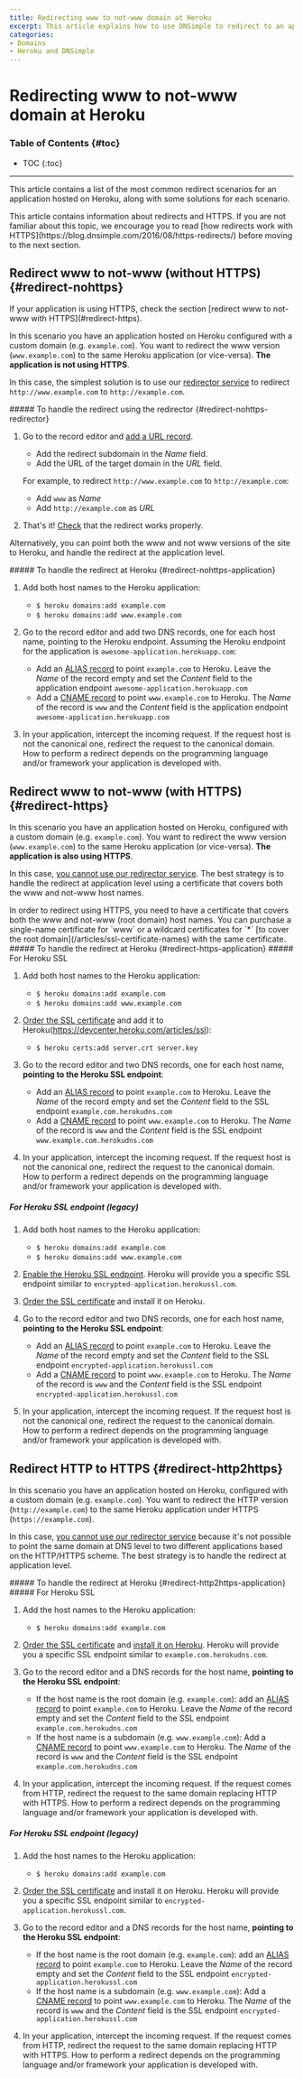 ```yaml
---
title: Redirecting www to not-www domain at Heroku
excerpt: This article explains how to use DNSimple to redirect to an app hosted on Heroku with/without HTTPS.
categories:
- Domains
- Heroku and DNSimple
---
```


# Redirecting www to not-www domain at Heroku

### Table of Contents {#toc}

* TOC
{:toc}

---

This article contains a list of the most common redirect scenarios for an application hosted on Heroku, along with some solutions for each scenario.

<note>
This article contains information about redirects and HTTPS. If you are not familiar about this topic, we encourage you to read [how redirects work with HTTPS](https://blog.dnsimple.com/2016/08/https-redirects/) before moving to the next section.
</note>


## Redirect www to not-www (without HTTPS) {#redirect-nohttps}

<note>
If your application is using HTTPS, check the section [redirect www to not-www with HTTPS](#redirect-https).
</note>

In this scenario you have an application hosted on Heroku configured with a custom domain (e.g. `example.com`). You want to redirect the www version (`www.example.com`) to the same Heroku application (or vice-versa). **The application is not using HTTPS**.

In this case, the simplest solution is to use our [redirector service](/articles/redirector) to redirect `http://www.example.com` to `http://example.com`.

<div class="section-steps" markdown="1">
##### To handle the redirect using the redirector {#redirect-nohttps-redirector}

1.  Go to the record editor and [add a URL record](/articles/url-record#create).
    
    - Add the redirect subdomain in the _Name_ field.
    - Add the URL of the target domain in the _URL_ field.

    For example, to redirect `http://www.example.com` to `http://example.com`:

    - Add `www` as _Name_
    - Add `http://example.com` as _URL_

1.  That's it! [Check](/articles/troubleshooting-redirects#test) that the redirect works properly.
</div>

Alternatively, you can point both the www and not www versions of the site to Heroku, and handle the redirect at the application level.

<div class="section-steps" markdown="1">
##### To handle the redirect at Heroku {#redirect-nohttps-application}

1.  Add both host names to the Heroku application:

    - `$ heroku domains:add example.com`
    - `$ heroku domains:add www.example.com`

1.  Go to the record editor and add two DNS records, one for each host name, pointing to the Heroku endpoint. Assuming the Heroku endpoint for the application is `awesome-application.herokuapp.com`:

    - Add an [ALIAS record](/articles/alias-record) to point `example.com` to Heroku. Leave the _Name_ of the record empty and set the _Content_ field to the application endpoint `awesome-application.herokuapp.com`
    - Add a [CNAME record](/articles/cname-record) to point `www.example.com` to Heroku. The _Name_ of the record is `www` and the _Content_ field is the application endpoint `awesome-application.herokuapp.com`

1.  In your application, intercept the incoming request. If the request host is not the canonical one, redirect the request to the canonical domain. How to perform a redirect depends on the programming language and/or framework your application is developed with.
</div>


## Redirect www to not-www (with HTTPS) {#redirect-https}

In this scenario you have an application hosted on Heroku, configured with a custom domain (e.g. `example.com`). You want to redirect the www version (`www.example.com`) to the same Heroku application (or vice-versa). **The application is also using HTTPS**.

In this case, [you cannot use our redirector service](/articles/redirector-https). The best strategy is to handle the redirect at application level using a certificate that covers both the www and not-www host names.

<note>
In order to redirect using HTTPS, you need to have a certificate that covers both the www and not-www (root domain) host names. You can purchase a single-name certificate for `www` or a wildcard certificates for `*` [to cover the root domain](/articles/ssl-certificate-names) with the same certificate.
</note>

<div class="section-steps" markdown="1">
##### To handle the redirect at Heroku {#redirect-https-application}
##### For Heroku SSL

1.  Add both host names to the Heroku application:

    - `$ heroku domains:add example.com`
    - `$ heroku domains:add www.example.com`

1. [Order the SSL certificate](https://devcenter.heroku.com/articles/ssl-certificate-dnsimple) and add it to Heroku(https://devcenter.heroku.com/articles/ssl):

    - `$ heroku certs:add server.crt server.key`

1.  Go to the record editor and two DNS records, one for each host name, **pointing to the Heroku SSL endpoint**:

    - Add an [ALIAS record](/articles/alias-record) to point `example.com` to Heroku. Leave the _Name_ of the record empty and set the _Content_ field to the SSL endpoint `example.com.herokudns.com`
    - Add a [CNAME record](/articles/cname-record) to point `www.example.com` to Heroku. The _Name_ of the record is `www` and the _Content_ field is the SSL endpoint `www.example.com.herokudns.com`

1.  In your application, intercept the incoming request. If the request host is not the canonical one, redirect the request to the canonical domain. How to perform a redirect depends on the programming language and/or framework your application is developed with.

##### For Heroku SSL endpoint (legacy)

1.  Add both host names to the Heroku application:

    - `$ heroku domains:add example.com`
    - `$ heroku domains:add www.example.com`

1.  [Enable the Heroku SSL endpoint](https://devcenter.heroku.com/articles/ssl-endpoint). Heroku will provide you a specific SSL endpoint similar to `encrypted-application.herokussl.com`.

1.  [Order the SSL certificate](https://devcenter.heroku.com/articles/ssl-certificate-dnsimple) and install it on Heroku.

1.  Go to the record editor and two DNS records, one for each host name, **pointing to the Heroku SSL endpoint**:

    - Add an [ALIAS record](/articles/alias-record) to point `example.com` to Heroku. Leave the _Name_ of the record empty and set the _Content_ field to the SSL endpoint `encrypted-application.herokussl.com`
    - Add a [CNAME record](/articles/cname-record) to point `www.example.com` to Heroku. The _Name_ of the record is `www` and the _Content_ field is the SSL endpoint `encrypted-application.herokussl.com`

1.  In your application, intercept the incoming request. If the request host is not the canonical one, redirect the request to the canonical domain. How to perform a redirect depends on the programming language and/or framework your application is developed with.
</div>


## Redirect HTTP to HTTPS {#redirect-http2https}

In this scenario you have an application hosted on Heroku, configured with a custom domain (e.g. `example.com`). You want to redirect the HTTP version (`http://example.com`) to the same Heroku application under HTTPS (`https://example.com`).

In this case, [you cannot use our redirector service](/articles/redirector-https) because it's not possible to point the same domain at DNS level to two different applications based on the HTTP/HTTPS scheme. The best strategy is to handle the redirect at application level.

<div class="section-steps" markdown="1">
##### To handle the redirect at Heroku {#redirect-http2https-application}
##### For Heroku SSL

1.  Add the host names to the Heroku application:

    - `$ heroku domains:add example.com`

1.  [Order the SSL certificate](https://devcenter.heroku.com/articles/ssl-certificate-dnsimple) and [install it on Heroku](https://devcenter.heroku.com/articles/ssl). Heroku will provide you a specific SSL endpoint similar to `example.com.herokudns.com`. 

1.  Go to the record editor and a DNS records for the host name, **pointing to the Heroku SSL endpoint**:

    - If the host name is the root domain (e.g. `example.com`): add an [ALIAS record](/articles/alias-record) to point `example.com` to Heroku. Leave the _Name_ of the record empty and set the _Content_ field to the SSL endpoint `example.com.herokudns.com`
    - If the host name is a subdomain (e.g. `www.example.com`): Add a [CNAME record](/articles/cname-record) to point `www.example.com` to Heroku. The _Name_ of the record is `www` and the _Content_ field is the SSL endpoint `example.com.herokudns.com`

1.  In your application, intercept the incoming request. If the request comes from HTTP, redirect the request to the same domain replacing HTTP with HTTPS. How to perform a redirect depends on the programming language and/or framework your application is developed with.

##### For Heroku SSL endpoint (legacy)

1.  Add the host names to the Heroku application:

    - `$ heroku domains:add example.com`

1.  [Order the SSL certificate](https://devcenter.heroku.com/articles/ssl-certificate-dnsimple) and install it on Heroku. Heroku will provide you a specific SSL endpoint similar to `encrypted-application.herokussl.com`. 

1.  Go to the record editor and a DNS records for the host name, **pointing to the Heroku SSL endpoint**:

    - If the host name is the root domain (e.g. `example.com`): add an [ALIAS record](/articles/alias-record) to point `example.com` to Heroku. Leave the _Name_ of the record empty and set the _Content_ field to the SSL endpoint `encrypted-application.herokussl.com`
    - If the host name is a subdomain (e.g. `www.example.com`): Add a [CNAME record](/articles/cname-record) to point `www.example.com` to Heroku. The _Name_ of the record is `www` and the _Content_ field is the SSL endpoint `encrypted-application.herokussl.com`

1.  In your application, intercept the incoming request. If the request comes from HTTP, redirect the request to the same domain replacing HTTP with HTTPS. How to perform a redirect depends on the programming language and/or framework your application is developed with.
</div>

